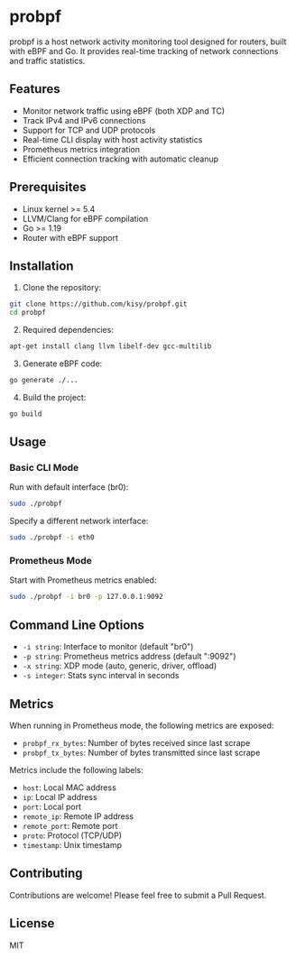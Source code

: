 # probpf

probpf is a host network activity monitoring tool designed for routers, built with eBPF and Go. It provides real-time tracking of network connections and traffic statistics.

## Features

- Monitor network traffic using eBPF (both XDP and TC)
- Track IPv4 and IPv6 connections
- Support for TCP and UDP protocols
- Real-time CLI display with host activity statistics
- Prometheus metrics integration
- Efficient connection tracking with automatic cleanup

## Prerequisites

- Linux kernel >= 5.4
- LLVM/Clang for eBPF compilation
- Go >= 1.19
- Router with eBPF support

## Installation

1. Clone the repository:
```bash
git clone https://github.com/kisy/probpf.git
cd probpf
```

2. Required dependencies:
```bash
apt-get install clang llvm libelf-dev gcc-multilib
```

3. Generate eBPF code:
```bash
go generate ./...
```

4. Build the project:
```bash
go build
```

## Usage

### Basic CLI Mode

Run with default interface (br0):
```bash
sudo ./probpf
```

Specify a different network interface:
```bash
sudo ./probpf -i eth0
```

### Prometheus Mode

Start with Prometheus metrics enabled:
```bash
sudo ./probpf -i br0 -p 127.0.0.1:9092
```

## Command Line Options

- `-i string`: Interface to monitor (default "br0")
- `-p string`: Prometheus metrics address (default ":9092")
- `-x string`: XDP mode (auto, generic, driver, offload)
- `-s integer`: Stats sync interval in seconds

## Metrics

When running in Prometheus mode, the following metrics are exposed:

- `probpf_rx_bytes`: Number of bytes received since last scrape
- `probpf_tx_bytes`: Number of bytes transmitted since last scrape

Metrics include the following labels:
- `host`: Local MAC address
- `ip`: Local IP address
- `port`: Local port
- `remote_ip`: Remote IP address
- `remote_port`: Remote port
- `proto`: Protocol (TCP/UDP)
- `timestamp`: Unix timestamp

## Contributing

Contributions are welcome! Please feel free to submit a Pull Request.

## License

MIT